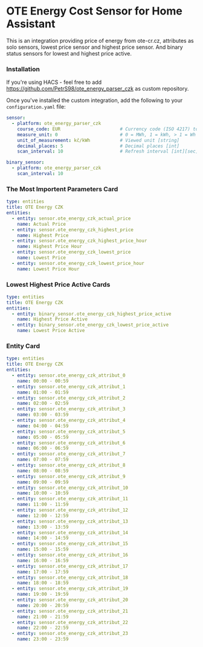 # OTE Energy Cost Sensor for Home Assistant

This is an integration providing price of energy from ote-cr.cz, attributes as solo sensors, lowest price sensor and highest price sensor.
And binary status sensors for lowest and highest price active.

### Installation

If you're using HACS - feel free to add https://github.com/PetrS98/ote_energy_parser_czk as custom repository.

Once you've installed the custom integration, add the following to your `configuration.yaml` file:

```yaml
sensor:
  - platform: ote_energy_parser_czk
    course_code: EUR                      # Currency code (ISO 4217) to be converted to CZK [string]
    measure_unit: 0                       # 0 = MWh, 1 = kWh, > 1 = Wh [int]
    unit_of_measurement: kč/kWh           # Viewed unit [string]
    decimal_places: 5                     # Decimal places [int]
    scan_interval: 10                     # Refresh interval [int][sec]

binary_sensor:
  - platform: ote_energy_parser_czk
    scan_interval: 10
```
### The Most Importent Parameters Card

```yaml
type: entities
title: OTE Energy CZK
entities:
  - entity: sensor.ote_energy_czk_actual_price
    name: Actual Price
  - entity: sensor.ote_energy_czk_highest_price
    name: Highest Price
  - entity: sensor.ote_energy_czk_highest_price_hour
    name: Highest Price Hour
  - entity: sensor.ote_energy_czk_lowest_price
    name: Lowest Price
  - entity: sensor.ote_energy_czk_lowest_price_hour
    name: Lowest Price Hour

```

### Lowest Highest Price Active Cards

```yaml
type: entities
title: OTE Energy CZK
entities:
  - entity: binary_sensor.ote_energy_czk_highest_price_active
    name: Highest Price Active
  - entity: binary_sensor.ote_energy_czk_lowest_price_active
    name: Lowest Price Active

```

### Entity Card

```yaml
type: entities
title: OTE Energy CZK
entities:
  - entity: sensor.ote_energy_czk_attribut_0
    name: 00:00 - 00:59
  - entity: sensor.ote_energy_czk_attribut_1
    name: 01:00 - 01:59
  - entity: sensor.ote_energy_czk_attribut_2
    name: 02:00 - 02:59
  - entity: sensor.ote_energy_czk_attribut_3
    name: 03:00 - 03:59
  - entity: sensor.ote_energy_czk_attribut_4
    name: 04:00 - 04:59
  - entity: sensor.ote_energy_czk_attribut_5
    name: 05:00 - 05:59
  - entity: sensor.ote_energy_czk_attribut_6
    name: 06:00 - 06:59
  - entity: sensor.ote_energy_czk_attribut_7
    name: 07:00 - 07:59
  - entity: sensor.ote_energy_czk_attribut_8
    name: 08:00 - 08:59
  - entity: sensor.ote_energy_czk_attribut_9
    name: 09:00 - 09:59
  - entity: sensor.ote_energy_czk_attribut_10
    name: 10:00 - 10:59
  - entity: sensor.ote_energy_czk_attribut_11
    name: 11:00 - 11:59
  - entity: sensor.ote_energy_czk_attribut_12
    name: 12:00 - 12:59
  - entity: sensor.ote_energy_czk_attribut_13
    name: 13:00 - 13:59
  - entity: sensor.ote_energy_czk_attribut_14
    name: 14:00 - 14:59
  - entity: sensor.ote_energy_czk_attribut_15
    name: 15:00 - 15:59
  - entity: sensor.ote_energy_czk_attribut_16
    name: 16:00 - 16:59
  - entity: sensor.ote_energy_czk_attribut_17
    name: 17:00 - 17:59
  - entity: sensor.ote_energy_czk_attribut_18
    name: 18:00 - 18:59
  - entity: sensor.ote_energy_czk_attribut_19
    name: 19:00 - 19:59
  - entity: sensor.ote_energy_czk_attribut_20
    name: 20:00 - 20:59
  - entity: sensor.ote_energy_czk_attribut_21
    name: 21:00 - 21:59
  - entity: sensor.ote_energy_czk_attribut_22
    name: 22:00 - 22:59
  - entity: sensor.ote_energy_czk_attribut_23
    name: 23:00 - 23:59
```
